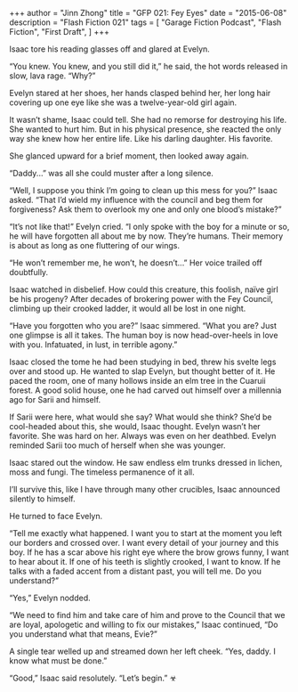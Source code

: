 +++
author = "Jinn Zhong"
title = "GFP 021: Fey Eyes"
date = "2015-06-08"
description = "Flash Fiction 021"
tags = [
    "Garage Fiction Podcast",
    "Flash Fiction",
    "First Draft",
]
+++

Isaac tore his reading glasses off and glared at Evelyn.

“You knew. You knew, and you still did it,” he said, the hot words released in slow, lava rage. “Why?”

Evelyn stared at her shoes, her hands clasped behind her, her long hair covering up one eye like she was a twelve-year-old girl again. 

It wasn’t shame, Isaac could tell. She had no remorse for destroying his life. She wanted to hurt him. But in his physical presence, she reacted the only way she knew how her entire life. Like his darling daughter. His favorite.

She glanced upward for a brief moment, then looked away again.

“Daddy...” was all she could muster after a long silence.

“Well, I suppose you think I’m going to clean up this mess for you?” Isaac asked. “That I’d wield my influence with the council and beg them for forgiveness? Ask them to overlook my one and only one blood’s mistake?”

“It’s not like that!” Evelyn cried. “I only spoke with the boy for a minute or so, he will have forgotten all about me by now. They’re humans. Their memory is about as long as one fluttering of our wings.

“He won’t remember me, he won’t, he doesn’t...” Her voice trailed off doubtfully.

Isaac watched in disbelief. How could this creature, this foolish, naïve girl be his progeny? After decades of brokering power with the Fey Council, climbing up their crooked ladder, it would all be lost in one night.

“Have you forgotten who you are?” Isaac simmered. “What you are? Just one glimpse is all it takes. The human boy is now head-over-heels in love with you. Infatuated, in lust, in terrible agony.”

Isaac closed the tome he had been studying in bed, threw his svelte legs over and stood up. He wanted to slap Evelyn, but thought better of it. He paced the room, one of many hollows inside an elm tree in the Cuaruii forest. A good solid house, one he had carved out himself over a millennia ago for Sarii and himself.

If Sarii were here, what would she say? What would she think? She’d be cool-headed about this, she would, Isaac thought. Evelyn wasn’t her favorite. She was hard on her. Always was even on her deathbed. Evelyn reminded Sarii too much of herself when she was younger.

Isaac stared out the window. He saw endless elm trunks dressed in lichen, moss and fungi. The timeless permanence of it all.

I’ll survive this, like I have through many other crucibles, Isaac announced silently to himself.

He turned to face Evelyn.

“Tell me exactly what happened. I want you to start at the moment you left our borders and crossed over. I want every detail of your journey and this boy. If he has a scar above his right eye where the brow grows funny, I want to hear about it. If one of his teeth is slightly crooked, I want to know. If he talks with a faded accent from a distant past, you will tell me. Do you understand?”

“Yes,” Evelyn nodded.

“We need to find him and take care of him and prove to the Council that we are loyal, apologetic and willing to fix our mistakes,” Isaac continued, “Do you understand what that means, Evie?”

A single tear welled up and streamed down her left cheek. “Yes, daddy. I know what must be done.”

“Good,” Isaac said resolutely. “Let’s begin.” ☣
